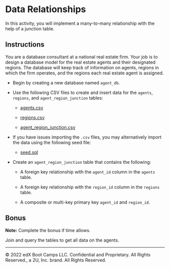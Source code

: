 # Data Relationships

In this activity, you will implement a many-to-many relationship with the help of a junction table.

## Instructions

You are a database consultant at a national real estate firm. Your job is to design a database model for the real estate agents and their designated regions. The database will keep track of information on agents, regions in which the firm operates, and the regions each real estate agent is assigned.

* Begin by creating a new database named `agent_db`.

* Use the following CSV files to create and insert data for the `agents`, `regions`, and `agent_region_junction` tables:

  * [agents.csv](Resources/agents.csv)

  * [regions.csv](Resources/regions.csv)

  * [agent_region_junction.csv](Resources/agent_region_junction.csv)

* If you have issues importing the `.csv` files, you may alternatively import the data using the following seed file:

  * [seed.sql](Unsolved/seed.sql)

* Create an `agent_region_junction` table that contains the following:

  * A foreign key relationship with the `agent_id` column in the `agents` table.

  * A foreign key relationship with the `region_id` column in the `regions` table.

  * A composite or multi-key primary key `agent_id` and `region_id`.

## Bonus

**Note:** Complete the bonus if time allows.

Join and query the tables to get all data on the agents.

---

© 2022 edX Boot Camps LLC. Confidential and Proprietary. All Rights Reserved., a 2U, Inc. brand. All Rights Reserved.
